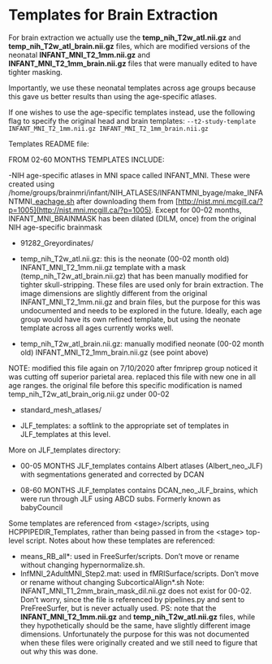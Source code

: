 # Templates for Brain Extraction

For brain extraction we actually use the **temp_nih_T2w_atl.nii.gz** and **temp_nih_T2w_atl_brain.nii.gz** files, which are modified versions of the neonatal **INFANT_MNI_T2_1mm.nii.gz** and **INFANT_MNI_T2_1mm_brain.nii.gz** files that were manually edited to have tighter masking.


Importantly, we use these neonatal templates across age groups because this gave us better results than using the age-specific atlases.

If one wishes to use the age-specific templates instead, use the following flag to specify the original head and brain templates: 
`--t2-study-template INFANT_MNI_T2_1mm.nii.gz INFANT_MNI_T2_1mm_brain.nii.gz`

Templates README file: 


FROM 02-60 MONTHS TEMPLATES INCLUDE:

-NIH age-specific atlases in MNI space called INFANT_MNI. These were created using /home/groups/brainmri/infant/NIH_ATLASES/INFANTMNI_byage/make_INFANTMNI_[eachage.sh](http://eachage.sh/) after downloading them from [http://nist.mni.mcgill.ca/?p=1005](http://nist.mni.mcgill.ca/?p=1005). Except for 00-02 months, INFANT_MNI_BRAINMASK has been dilated (DILM, once) from the original NIH age-specific brainmask

- 91282_Greyordinates/
 
- temp_nih_T2w_atl.nii.gz: this is the neonate (00-02 month old) INFANT_MNI_T2_1mm.nii.gz template with a mask (temp_nih_T2w_atl_brain.nii.gz) that has been manually modified for tighter skull-stripping. These files are used only for brain extraction. The image dimensions are slightly different from the original INFANT_MNI_T2_1mm.nii.gz and brain files, but the purpose for this was undocumented and needs to be explored in the future. Ideally, each age group would have its own refined template, but using the neonate template across all ages currently works well.

- temp_nih_T2w_atl_brain.nii.gz: manually modified neonate (00-02 month old) INFANT_MNI_T2_1mm_brain.nii.gz (see point above)

NOTE: modified this file again on 7/10/2020 after fmriprep group noticed it was cutting off superior parietal area. replaced this file with new one in all age ranges. the original file before this specific modification is named temp_nih_T2w_atl_brain_orig.nii.gz under 00-02

- standard_mesh_atlases/

- JLF_templates: a softlink to the appropriate set of templates in JLF_templates at this level.

More on JLF_templates directory:

- 00-05 MONTHS JLF_templates contains Albert atlases (Albert_neo_JLF) with segmentations generated and corrected by DCAN

- 08-60 MONTHS JLF_templates contains DCAN_neo_JLF_brains, which were run through JLF using ABCD subs. Formerly known as babyCouncil

Some templates are referenced from &lt;stage>/scripts, using HCPPIPEDIR_Templates, rather than being passed in from the &lt;stage> top-level script. Notes about how these templates are referenced:


* means_RB_all*: used in FreeSurfer/scripts. Don’t move or rename without changing hypernormalize.sh.
* InfMNI_2AdultMNI_Step2.mat: used in fMRISurface/scripts. Don’t move or rename without changing SubcorticalAlign*.sh
Note: INFANT_MNI_T1_2mm_brain_mask_dil.nii.gz does not exist for 00-02. Don’t worry, since the file is referenced by pipelines.py and sent to PreFreeSurfer, but is never actually used.
PS: note that the **INFANT_MNI_T2_1mm.nii.gz** and **temp_nih_T2w_atl.nii.gz** files, while they hypothetically should be the same, have slightly different image dimensions. Unfortunately the purpose for this was not documented when these files were originally created and we still need to figure that out why this was done.
